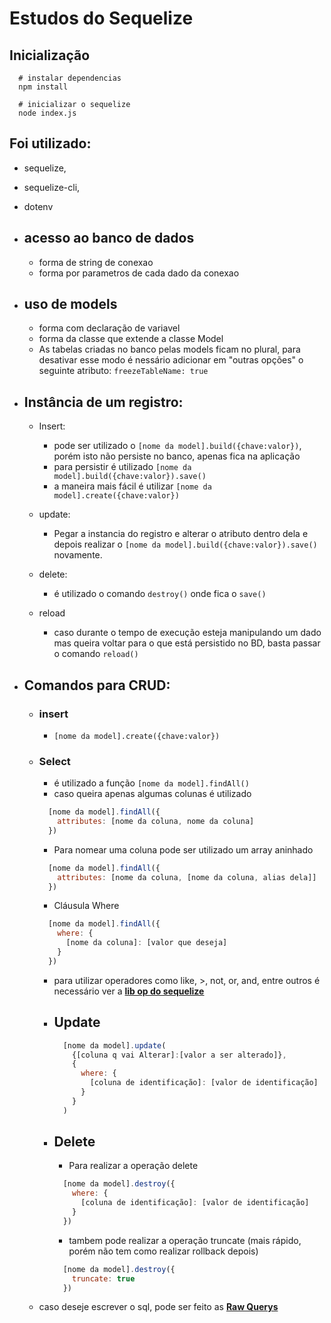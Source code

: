 # Estudos do Sequelize

## Inicialização

```shell
  # instalar dependencias
  npm install

  # inicializar o sequelize
  node index.js
```

## Foi utilizado:

- sequelize,
- sequelize-cli,
- dotenv

- ## acesso ao banco de dados

  - forma de string de conexao
  - forma por parametros de cada dado da conexao

- ## uso de models

  - forma com declaração de variavel
  - forma da classe que extende a classe Model
  - As tabelas criadas no banco pelas models ficam no plural, para desativar esse modo é nessário adicionar em "outras opções" o seguinte atributo: `freezeTableName: true`

- ## Instância de um registro:

  - Insert:

    - pode ser utilizado o `[nome da model].build({chave:valor})`, porém isto não persiste no banco, apenas fica na aplicação
    - para persistir é utilizado `[nome da model].build({chave:valor}).save()`
    - a maneira mais fácil é utilizar `[nome da model].create({chave:valor})`

  - update:

    - Pegar a instancia do registro e alterar o atributo dentro dela e depois realizar o `[nome da model].build({chave:valor}).save()` novamente.

  - delete:

    - é utilizado o comando `destroy()` onde fica o `save()`

  - reload
    - caso durante o tempo de execução esteja manipulando um dado mas queira voltar para o que está persistido no BD, basta passar o comando `reload()`

- ## Comandos para CRUD:

  - ### insert

    - `[nome da model].create({chave:valor})`

  - ### Select

    - é utilizado a função `[nome da model].findAll()`
    - caso queira apenas algumas colunas é utilizado

    ```javascript
      [nome da model].findAll({
        attributes: [nome da coluna, nome da coluna]
      })
    ```

    - Para nomear uma coluna pode ser utilizado um array aninhado

    ```javascript
      [nome da model].findAll({
        attributes: [nome da coluna, [nome da coluna, alias dela]]
      })
    ```

    - Cláusula Where

    ```javascript
      [nome da model].findAll({
        where: {
          [nome da coluna]: [valor que deseja]
        }
      })
    ```

    - para utilizar operadores como like, >, not, or, and, entre outros é necessário ver a [**lib op do sequelize**](https://sequelize.org/master/manual/model-querying-basics.html#operators)

    - ## Update
      ```JavaScript
        [nome da model].update(
          {[coluna q vai Alterar]:[valor a ser alterado]}, 
          {
            where: {
              [coluna de identificação]: [valor de identificação]
            }
          }
        )
      ```

    - ## Delete
      - Para realizar a operação delete
      ```JavaScript
        [nome da model].destroy({
          where: {
            [coluna de identificação]: [valor de identificação]
          }
        })
      ```
      - tambem pode realizar a operação truncate (mais rápido, porém não tem como realizar rollback depois)
      ```JavaScript
        [nome da model].destroy({
          truncate: true
        })
      ```
  - caso deseje escrever o sql, pode ser feito as [__Raw Querys__](https://sequelize.org/master/manual/raw-queries.html)  
